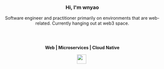 <div align="center">
   <h3>Hi, I'm wnyao </h3>
</div>

<div align="center">
  <p>
    Software engineer and practitioner primarily on environments that are web-related. Currently hanging out at web3 space. 
  </p>
</div>

<br/>
<br/>
 
<p align="center">
  <b> Web | Microservices | Cloud Native </b>
</p>

<p align="center">
  <a href="https://twitter.com/wyaoo_"><img height="30" src="https://icons.iconarchive.com/icons/danleech/simple/512/twitter-icon.png"></a>&nbsp;
</p>

<br />
